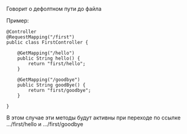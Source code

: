 
Говорит о дефолтном пути до файла

Пример:

	@Controller  
	@RequestMapping("/first")  
	public class FirstController {  
	  
	    @GetMapping("/hello")  
	    public String hello() {  
	        return "first/hello";  
	    }  
	  
	    @GetMapping("/goodbye")  
	    public String goodBye() {  
	        return "first/goodbye";  
	    }  
	  
	}


В этом случае эти методы будут активны при переходе по ссылке .../first/hello и .../first/goodbye

